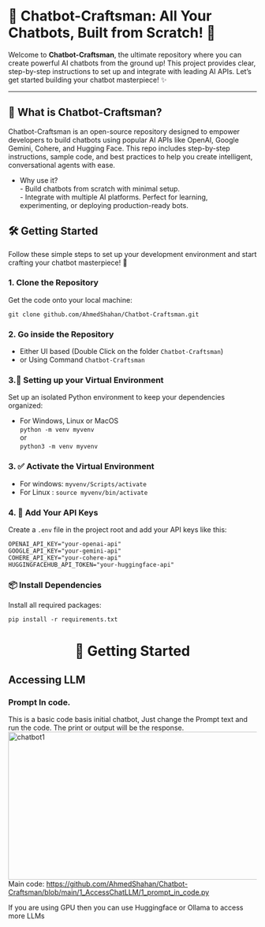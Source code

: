 # 🚀 Chatbot-Craftsman: All Your Chatbots, Built from Scratch! 🤖

Welcome to **Chatbot-Craftsman**, the ultimate repository where you can create powerful AI chatbots from the ground up! This project provides clear, step-by-step instructions to set up and integrate with leading AI APIs. Let’s get started building your chatbot masterpiece! ✨

---

## 🎯 What is Chatbot-Craftsman?  
Chatbot-Craftsman is an open-source repository designed to empower developers to build chatbots using popular AI APIs like OpenAI, Google Gemini, Cohere, and Hugging Face. This repo includes step-by-step instructions, sample code, and best practices to help you create intelligent, conversational agents with ease.

* Why use it?  
        - Build chatbots from scratch with minimal setup.  
        - Integrate with multiple AI platforms.
Perfect for learning, experimenting, or deploying production-ready bots.

## 🛠️ Getting Started
Follow these simple steps to set up your development environment and start crafting your chatbot masterpiece! 🎨

### 1. Clone the Repository
Get the code onto your local machine:
```
git clone github.com/AhmedShahan/Chatbot-Craftsman.git 
```

### 2. Go inside the Repository
* Either UI based (Double Click on the folder ```Chatbot-Craftsman```)  
* or Using Command ```Chatbot-Craftsman```

### 3.🐍 Setting up your Virtual Environment
Set up an isolated Python environment to keep your dependencies organized:
* For Windows, Linux or MacOS  
```python -m venv myvenv```  
or   
```python3 -m venv myvenv```

### 3. ✅ Activate the Virtual Environment
- For windows: ```myvenv/Scripts/activate``` 
- For Linux : ```source myvenv/bin/activate```

### 4. 🔐 Add Your API Keys
Create a ```.env``` file in the project root and add your API keys like this:
```
OPENAI_API_KEY="your-openai-api"
GOOGLE_API_KEY="your-gemini-api"
COHERE_API_KEY="your-cohere-api"
HUGGINGFACEHUB_API_TOKEN="your-huggingface-api"
```
### 📦 Install Dependencies
Install all required packages:  
```
pip install -r requirements.txt
```
<div align="center">
  <h1>🧭 Getting Started</h1>
</div>

## Accessing LLM
### Prompt In code. 
This is a basic code basis initial chatbot, Just change the Prompt text and run the code. The print or output will be the response. 
<img src="https://github.com/user-attachments/assets/e5bca00f-6ab1-4c61-b183-6b0f95c39bf6" alt="chatbot1" width="800" height="300">
Main code: https://github.com/AhmedShahan/Chatbot-Craftsman/blob/main/1_AccessChatLLM/1_prompt_in_code.py  

If you are using GPU then you can use Huggingface or Ollama to access more LLMs
